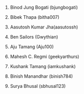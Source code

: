 1. Binod Jung Bogati (bjungbogati)

2. Bibek Thapa (bitha007)

3. Aasutosh Kumar Jha(aasutossh)

4. Ben Sailors (Gwythian)

5. Aju Tamang (Aju100)

6. Mahesh C. Regmi (geekyarthurs)

7. Kushank Tamang (iamkushank)

8. Binish Manandhar (binish784)

9. Surya Bhusal (sbhusal123)
